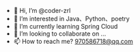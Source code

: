 - 👋 Hi, I’m @coder-zrl
- 👀 I’m interested in Java、Python、poetry
- 🌱 I’m currently learning Spring Cloud
- 💞️ I’m looking to collaborate on ...
- 📫 How to reach me? 
  970586718@qq.com
